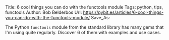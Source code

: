 Title: 6 cool things you can do with the functools module
Tags: python, tips, functools
Author: Bob Belderbos
Url: https://pybit.es/articles/6-cool-things-you-can-do-with-the-functools-module/
Save_As:

The Python `functools` module from the standard library has many gems that I'm using quite regularly.
Discover 6 of them with examples and use cases.
